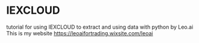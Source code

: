 # IEXCLOUD
tutorial for using IEXCLOUD to extract and using data with python by Leo.ai 
This is my website https://leoaifortrading.wixsite.com/leoai
